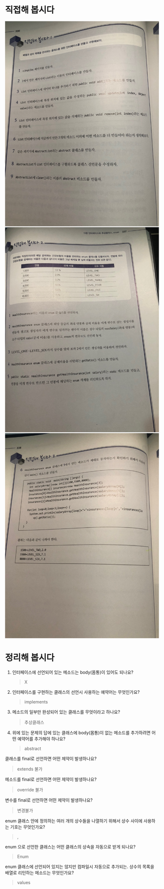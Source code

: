 # 직접해 봅시다

![img.png](img.png)
![img_1.png](img_1.png)
![img_2.png](img_2.png)

# 정리해 봅시다
1. 인터페이스에 선언되어 있는 메소드는 body(몸통)이 있어도 되나요?

   > X

2. 인터페이스를 구현하는 클래스의 선언시 사용하는 예약어는 무엇인가요?

   > implements

3. 메소드의 일부만 완성되어 있는 클래스를 무엇이라고 하나요?

   > 추상클래스

4. 위에 있는 문제의 답에 있는 클래스에 body(몸통)이 없는 메소드를 추가하려면 어떤 예약어를 추가해야 하나요?

   > abstract

클래스를 final로 선언하면 어떤 제약이 발생하나요?

   > extends 불가

메소드를 final로 선언하면 어떤 제약이 발생하나요?

   > override 불가

변수를 final로 선언하면 어떤 제약이 발생하나요?

   > 변경불가

enum 클래스 안에 정의하는 여러 개의 상수들을 나열하기 위해서 상수 사이에 사용하는 기호는 무엇인가요?

   > ,

enum 으로 선언한 클래스는 어떤 클래스의 상속을 자동으로 받게 되나요?

   > Enum

enum 클래스에 선언되어 있지는 않지만 컴파일시 자동으로 추가되는. 상수의 목록을 배열로 리턴하는 메소드는 무엇인가요?

   > values
